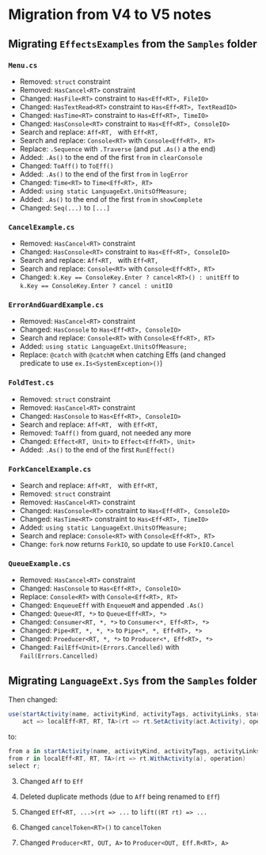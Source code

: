 # Migration from V4 to V5 notes

## Migrating `EffectsExamples` from the `Samples` folder

### `Menu.cs`

* Removed: `struct` constraint
* Removed: `HasCancel<RT>` constraint 
* Changed: `HasFile<RT>` constraint to `Has<Eff<RT>, FileIO>`
* Changed: `HasTextRead<RT>` constraint to `Has<Eff<RT>, TextReadIO>`
* Changed: `HasTime<RT>` constraint to `Has<Eff<RT>, TimeIO>`
* Changed: `HasConsole<RT>` constraint to `Has<Eff<RT>, ConsoleIO>`
* Search and replace: `Aff<RT, ` with `Eff<RT, ` 
* Search and replace: `Console<RT>` with `Console<Eff<RT>, RT>`
* Replace: `.Sequence` with `.Traverse` (and put `.As()` a the end)
* Added: `.As()` to the end of the first `from` in `clearConsole`
* Changed: `ToAff()` to `ToEff()`
* Added: `.As()` to the end of the first `from` in `logError`
* Changed: `Time<RT>` to `Time<Eff<RT>, RT>`
* Added: `using static LanguageExt.UnitsOfMeasure;`
* Added: `.As()` to the end of the first `from` in `showComplete`
* Changed: `Seq(...)` to `[...]`

### `CancelExample.cs`

* Removed: `HasCancel<RT>` constraint 
* Changed: `HasConsole<RT>` constraint to `Has<Eff<RT>, ConsoleIO>`
* Search and replace: `Aff<RT, ` with `Eff<RT, ` 
* Search and replace: `Console<RT>` with `Console<Eff<RT>, RT>`
* Changed: `k.Key == ConsoleKey.Enter ? cancel<RT>() : unitEff` to `k.Key == ConsoleKey.Enter ? cancel : unitIO`

### `ErrorAndGuardExample.cs`

* Removed: `HasCancel<RT>` constraint 
* Changed: `HasConsole` to `Has<Eff<RT>, ConsoleIO>`
* Search and replace: `Console<RT>` with `Console<Eff<RT>, RT>`
* Added: `using static LanguageExt.UnitsOfMeasure;`
* Replace: `@catch` with `@catchM` when catching Effs (and changed predicate to use `ex.Is<SystemException>()`)

### `FoldTest.cs`

* Removed: `struct` constraint
* Removed: `HasCancel<RT>` constraint 
* Changed: `HasConsole` to `Has<Eff<RT>, ConsoleIO>`
* Search and replace: `Aff<RT, ` with `Eff<RT, ` 
* Removed: `ToAff()` from guard, not needed any more
* Changed: `Effect<RT, Unit>` to `Effect<Eff<RT>, Unit>`
* Added: `.As()` to the end of the first `RunEffect()`

### `ForkCancelExample.cs`

* Search and replace: `Aff<RT, ` with `Eff<RT, ` 
* Removed: `struct` constraint
* Removed: `HasCancel<RT>` constraint 
* Changed: `HasConsole<RT>` constraint to `Has<Eff<RT>, ConsoleIO>`
* Changed: `HasTime<RT>` constraint to `Has<Eff<RT>, TimeIO>`
* Added: `using static LanguageExt.UnitsOfMeasure;`
* Search and replace: `Console<RT>` with `Console<Eff<RT>, RT>`
* Change: `fork` now returns `ForkIO`, so update to use `ForkIO.Cancel`


### `QueueExample.cs`

* Removed: `HasCancel<RT>` constraint 
* Changed: `HasConsole` to `Has<Eff<RT>, ConsoleIO>`
* Replace: `Console<RT>` with `Console<Eff<RT>, RT>`
* Changed: `EnqueueEff` with `EnqueueM` and appended `.As()`
* Changed: `Queue<RT, *>` to `Queue<Eff<RT>, *>`
* Changed: `Consumer<RT, *, *>` to `Consumer<*, Eff<RT>, *>`
* Changed: `Pipe<RT, *, *, *>` to `Pipe<*, *, Eff<RT>, *>`
* Changed: `Proeducer<RT, *, *>` to `Producer<*, Eff<RT>, *>`
* Changed: `FailEff<Unit>(Errors.Cancelled)` with `Fail(Errors.Cancelled)`

## Migrating `LanguageExt.Sys` from the `Samples` folder

Then changed:
```c#
use(startActivity(name, activityKind, activityTags, activityLinks, startTime),
	act => localEff<RT, RT, TA>(rt => rt.SetActivity(act.Activity), operation));
```
to:
```c#
from a in startActivity(name, activityKind, activityTags, activityLinks, startTime)
from r in localEff<RT, RT, TA>(rt => rt.WithActivity(a), operation)
select r;
```

3. Changed `Aff` to `Eff`

4. Deleted duplicate methods (due to `Aff` being renamed to `Eff`)

5. Changed `Eff<RT, ...>(rt => ...` to `lift((RT rt) => ...`

6. Changed `cancelToken<RT>()` to `cancelToken` 

7. Changed `Producer<RT, OUT, A>` to `Producer<OUT, Eff.R<RT>, A>`
